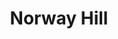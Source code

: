 ---
abv: 6.4%
alt:
availability: Bottle
bitterness: 
description: This farmhouse inspired ale was 100% fermented in oak wine barrels. We use a mixed culture fermentation to bring on earthy flavors, a light tartness and fruitiness.
gravity: 
hops: 
ibu: 5
img: norway-hill.jpg
layout: beer
malt: 
modal-id: norway-hill
title: Norway Hill
on-tap: yup
sourness: 
style: Barrel Fermented Saison Ale
---